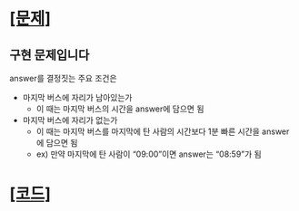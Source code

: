 # [[문제]](https://programmers.co.kr/learn/courses/30/lessons/17678)

## 구현 문제입니다

answer를 결정짓는 주요 조건은

- 마지막 버스에 자리가 남아있는가
    - 이 때는 마지막 버스의 시간을 answer에 담으면 됨
- 마지막 버스에 자리가 없는가
    - 이 때는 마지막 버스를 마지막에 탄 사람의 시간보다 1분 빠른 시간을 answer에 담으면 됨
    - ex) 만약 마지막에 탄 사람이 “09:00”이면 answer는 “08:59”가 됨

# [[코드]](https://github.com/mungmnb777/java-algorithm/tree/main/code/programmers/Solution_셔틀버스.java)
